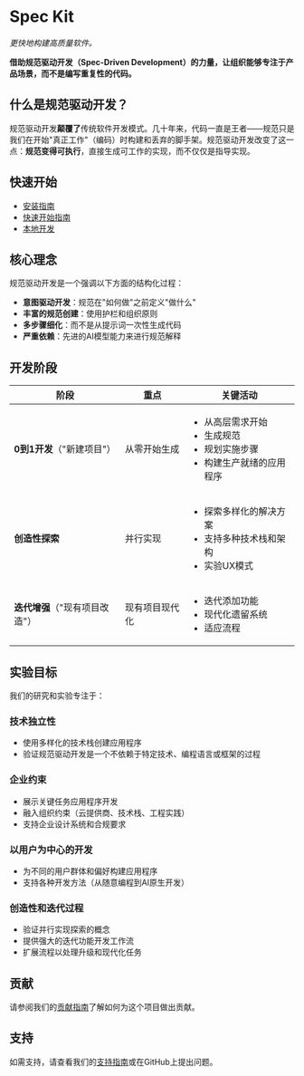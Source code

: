 # Spec Kit

*更快地构建高质量软件。*

**借助规范驱动开发（Spec-Driven Development）的力量，让组织能够专注于产品场景，而不是编写重复性的代码。**

## 什么是规范驱动开发？

规范驱动开发**颠覆了**传统软件开发模式。几十年来，代码一直是王者——规范只是我们在开始"真正工作"（编码）时构建和丢弃的脚手架。规范驱动开发改变了这一点：**规范变得可执行**，直接生成可工作的实现，而不仅仅是指导实现。

## 快速开始

- [安装指南](installation.md)
- [快速开始指南](quickstart.md)
- [本地开发](local-development.md)

## 核心理念

规范驱动开发是一个强调以下方面的结构化过程：

- **意图驱动开发**：规范在"如何做"之前定义"做什么"
- **丰富的规范创建**：使用护栏和组织原则
- **多步骤细化**：而不是从提示词一次性生成代码
- **严重依赖**：先进的AI模型能力来进行规范解释

## 开发阶段

| 阶段 | 重点 | 关键活动 |
|-------|-------|----------------|
| **0到1开发**（"新建项目"） | 从零开始生成 | <ul><li>从高层需求开始</li><li>生成规范</li><li>规划实施步骤</li><li>构建生产就绪的应用程序</li></ul> |
| **创造性探索** | 并行实现 | <ul><li>探索多样化的解决方案</li><li>支持多种技术栈和架构</li><li>实验UX模式</li></ul> |
| **迭代增强**（"现有项目改造"） | 现有项目现代化 | <ul><li>迭代添加功能</li><li>现代化遗留系统</li><li>适应流程</li></ul> |

## 实验目标

我们的研究和实验专注于：

### 技术独立性
- 使用多样化的技术栈创建应用程序
- 验证规范驱动开发是一个不依赖于特定技术、编程语言或框架的过程

### 企业约束
- 展示关键任务应用程序开发
- 融入组织约束（云提供商、技术栈、工程实践）
- 支持企业设计系统和合规要求

### 以用户为中心的开发
- 为不同的用户群体和偏好构建应用程序
- 支持各种开发方法（从随意编程到AI原生开发）

### 创造性和迭代过程
- 验证并行实现探索的概念
- 提供强大的迭代功能开发工作流
- 扩展流程以处理升级和现代化任务

## 贡献

请参阅我们的[贡献指南](CONTRIBUTING.md)了解如何为这个项目做出贡献。

## 支持

如需支持，请查看我们的[支持指南](SUPPORT.md)或在GitHub上提出问题。